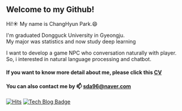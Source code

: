 ## Welcome to my Github!

Hi!:sunny: My name is ChangHyun Park.:smile:

I'm graduated Dongguck University in Gyeongju.  
My major was statistics and now study deep learning

I want to develop a game NPC who conversation naturally with player.  
So, i interested in natural language processing and chatbot.

#### If you want to know more detail about me, please click this [CV]()
#### You can also contact me by 📫 sda96@naver.com


[![Hits](https://hits.seeyoufarm.com/api/count/incr/badge.svg?url=https%3A%2F%2Fgithub.com%2Fsda96&count_bg=%2379C83D&title_bg=%23555555&icon=mongodb.svg&icon_color=%23E7E7E7&title=hits&edge_flat=false)](https://hits.seeyoufarm.com)
 [![Tech Blog Badge](http://img.shields.io/badge/-Tech%20blog-black?style=flat-square&logo=github&link=https://sda96.github.io/)](https://sda96.github.io/)
